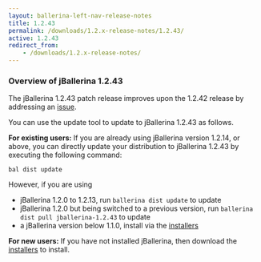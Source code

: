 ```yaml
---
layout: ballerina-left-nav-release-notes
title: 1.2.43
permalink: /downloads/1.2.x-release-notes/1.2.43/
active: 1.2.43
redirect_from:
    - /downloads/1.2.x-release-notes/
---
```


### Overview of jBallerina 1.2.43

The jBallerina 1.2.43 patch release improves upon the 1.2.42 release by addressing an [issue](https://github.com/ballerina-platform/ballerina-lang/issues/41193).

You can use the update tool to update to jBallerina 1.2.43 as follows.

**For existing users:**
If you are already using jBallerina version 1.2.14, or above, you can directly update your distribution to jBallerina 1.2.43 by executing the following command:

```
bal dist update
```

However, if you are using

- jBallerina 1.2.0 to 1.2.13, run `ballerina dist update` to update
- jBallerina 1.2.0 but being switched to a previous version, run `ballerina dist pull jballerina-1.2.43` to update
- a jBallerina version below 1.1.0, install via the [installers](https://ballerina.io/downloads/)

**For new users:**
If you have not installed jBallerina, then download the [installers](https://ballerina.io/downloads/) to install.

<style>.cGitButtonContainer, .cBallerinaTocContainer {display:none;}</style>
